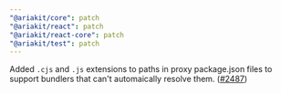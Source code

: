 ```yaml
---
"@ariakit/core": patch
"@ariakit/react": patch
"@ariakit/react-core": patch
"@ariakit/test": patch
---
```


Added `.cjs` and `.js` extensions to paths in proxy package.json files to support bundlers that can't automaically resolve them. ([#2487](https://github.com/ariakit/ariakit/pull/2487))

